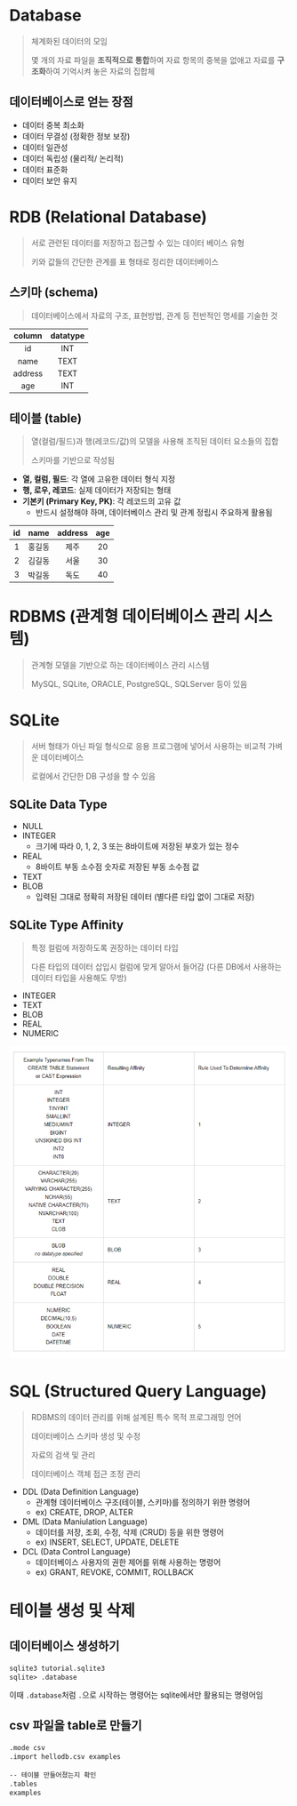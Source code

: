 # Database

> 체계화된 데이터의 모임
>
> 몇 개의 자료 파일을 **조직적으로 통합**하여 자료 항목의 중복을 없애고 자료를 **구조화**하여 기억시켜 놓은 자료의 집합체



## 데이터베이스로 얻는 장점

- 데이터 중복 최소화
- 데이터 무결성 (정확한 정보 보장)
- 데이터 일관성
- 데이터 독립성 (물리적/ 논리적)
- 데이터 표준화
- 데이터 보안 유지



# RDB (Relational Database)

> 서로 관련된 데이터를 저장하고 접근할 수 있는 데이터 베이스 유형
>
> 키와 값들의 간단한 관계를 표 형태로 정리한 데이터베이스



## 스키마 (schema)

> 데이터베이스에서 자료의 구조, 표현방법, 관계 등 전반적인 명세를 기술한 것

| column  | datatype |
| :-----: | :------: |
|   id    |   INT    |
|  name   |   TEXT   |
| address |   TEXT   |
|   age   |   INT    |



## 테이블 (table)

> 열(컬럼/필드)과 행(레코드/값)의 모델을 사용해 조직된 데이터 요소들의 집합
>
> 스키마를 기반으로 작성됨

- **열, 컬럼, 필드**: 각 열에 고유한 데이터 형식 지정
- **행, 로우, 레코드**: 실제 데이터가 저장되는 형태
- **기본키 (Primary Key, PK)**: 각 레코드의 고유 값
  - 반드시 설정해야 하며, 데이터베이스 관리 및 관계 정립시 주요하게 활용됨

|  id  |  name  | address | age  |
| :--: | :----: | :-----: | :--: |
|  1   | 홍길동 |  제주   |  20  |
|  2   | 김길동 |  서울   |  30  |
|  3   | 박길동 |  독도   |  40  |



# RDBMS (관계형 데이터베이스 관리 시스템)

> 관계형 모델을 기반으로 하는 데이터베이스 관리 시스템
>
> MySQL, SQLite, ORACLE, PostgreSQL, SQLServer 등이 있음



# SQLite

> 서버 형태가 아닌 파일 형식으로 응용 프로그램에 넣어서 사용하는 비교적 가벼운 데이터베이스
>
> 로컬에서 간단한 DB 구성을 할 수 있음



## SQLite Data Type

- NULL
- INTEGER
  - 크기에 따라 0, 1, 2, 3 또는 8바이트에 저장된 부호가 있는 정수
- REAL
  - 8바이트 부동 소수점 숫자로 저장된 부동 소수점 값
- TEXT
- BLOB
  - 입력된 그대로 정확히 저장된 데이터 (별다른 타입 없이 그대로 저장)

## SQLite Type Affinity

> 특정 컬럼에 저장하도록 권장하는 데이터 타입
>
> 다른 타입의 데이터 삽입시 컬럼에 맞게 알아서 들어감 (다른 DB에서 사용하는 데이터 타입을 사용해도 무방)

- INTEGER
- TEXT
- BLOB
- REAL
- NUMERIC

![type_affinity](데이터베이스1_SQL.assets/type_affinity.png)

# SQL (Structured Query Language)

> RDBMS의 데이터 관리를 위해 설계된 특수 목적 프로그래밍 언어
>
> 데이터베이스 스키마 생성 및 수정
>
> 자료의 검색 및 관리
>
> 데이터베이스 객체 접근 조정 관리



- DDL (Data Definition Language)
  - 관계형 데이터베이스 구조(테이블, 스키마)를 정의하기 위한 명령어
  - ex) CREATE, DROP, ALTER
- DML (Data Maniulation Language)
  - 데이터를 저장, 조회, 수정, 삭제 (CRUD) 등을 위한 명령어
  - ex) INSERT, SELECT, UPDATE, DELETE
- DCL (Data Control Language)
  - 데이터베이스 사용자의 권한 제어를 위해 사용하는 명령어
  - ex) GRANT, REVOKE, COMMIT, ROLLBACK



# 테이블 생성 및 삭제

## 데이터베이스 생성하기

```sqlite
sqlite3 tutorial.sqlite3
sqlite> .database
```

이때 `.database`처럼 `.`으로 시작하는 명령어는 sqlite에서만 활용되는 명령어임



## csv 파일을 table로 만들기

```sqlite
.mode csv
.import hellodb.csv examples

-- 테이블 만들어졌는지 확인
.tables
examples
```

